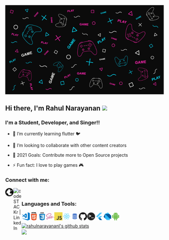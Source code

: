 
<div align="center">
    <img src="images/1.jpg"</img>
 </div>
 

## Hi there, I'm Rahul Narayanan <img src="https://raw.githubusercontent.com/MartinHeinz/MartinHeinz/master/wave.gif" width="30px">

  

### I'm a Student, Developer, and Singer!!

  

- 🌱 I’m currently learning flutter 🐦

- 👯 I’m looking to collaborate with other content creators

- 🥅 2021 Goals: Contribute more to Open Source projects

- ⚡ Fun fact: I love to play games 🎮

  

### Connect with me:

  

[<img align="left" alt="codeSTACKr.com" width="26px" src="https://raw.githubusercontent.com/iconic/open-iconic/master/svg/globe.svg" />][website]

[<img align="left" alt="codeSTACKr | LinkedIn" width="26px" src="https://cdn.jsdelivr.net/npm/simple-icons@v3/icons/linkedin.svg" />][linkedin]

  

<br />

  

### Languages and Tools:

  

<img  align="left"  alt="Visual Studio Code"  width="26px"  src="https://raw.githubusercontent.com/github/explore/80688e429a7d4ef2fca1e82350fe8e3517d3494d/topics/visual-studio-code/visual-studio-code.png" />

<img  align="left"  alt="HTML5"  width="26px"  src="https://raw.githubusercontent.com/github/explore/80688e429a7d4ef2fca1e82350fe8e3517d3494d/topics/html/html.png" />

<img  align="left"  alt="CSS3"  width="26px"  src="https://raw.githubusercontent.com/github/explore/80688e429a7d4ef2fca1e82350fe8e3517d3494d/topics/css/css.png" />

<img  align="left"  alt="Sass"  width="26px"  src="https://raw.githubusercontent.com/github/explore/80688e429a7d4ef2fca1e82350fe8e3517d3494d/topics/sass/sass.png" />

<img  align="left"  alt="JavaScript"  width="26px"  src="https://raw.githubusercontent.com/github/explore/80688e429a7d4ef2fca1e82350fe8e3517d3494d/topics/javascript/javascript.png" />

<img  align="left"  alt="React"  width="26px"  src="https://raw.githubusercontent.com/github/explore/80688e429a7d4ef2fca1e82350fe8e3517d3494d/topics/react/react.png" />


<img  align="left"  alt="SQL"  width="26px"  src="https://raw.githubusercontent.com/github/explore/80688e429a7d4ef2fca1e82350fe8e3517d3494d/topics/sql/sql.png" />

<img  align="left"  alt="GitHub"  width="26px"  src="https://raw.githubusercontent.com/github/explore/78df643247d429f6cc873026c0622819ad797942/topics/github/github.png" />

<img  align="left"  alt="Terminal"  width="26px"  src="https://raw.githubusercontent.com/github/explore/80688e429a7d4ef2fca1e82350fe8e3517d3494d/topics/terminal/terminal.png" />

<img  align="left"  alt="flutter"  width="26px"  src="https://raw.githubusercontent.com/github/explore/80688e429a7d4ef2fca1e82350fe8e3517d3494d/topics/flutter/flutter.png" />
<img  align="left"  alt="flutter"  width="26px"  src="https://raw.githubusercontent.com/github/explore/80688e429a7d4ef2fca1e82350fe8e3517d3494d/topics/dart/dart.png" />
<img  align="left"  alt="flutter"  width="26px"  src="https://raw.githubusercontent.com/github/explore/80688e429a7d4ef2fca1e82350fe8e3517d3494d/topics/android/android.png" />


<br/>
<br/>  


  
<a  href="https://github.com/rahulnarayananl">

<img  align="center"  src="https://github-readme-stats.vercel.app/api?username=rahulnarayananl&show_icons=true&theme=synthwave&line_height=27"  alt="rahulnarayananl's github stats"/>

</a>
<br/>  

<a  href="https://github.com/rahulnarayananl">

<img  align="center"  src="https://github-readme-stats.vercel.app/api/top-langs/?username=rahulnarayananl&theme=synthwave&hide_langs_below=1" />

</a>
<br/>


  

[website]:  https://rahulnarayananl.web.app

[linkedin]:  https://linkedin.com/in/rahulnarayananl
